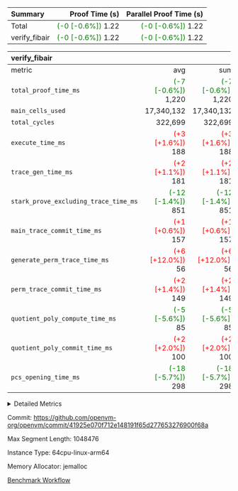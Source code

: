 | Summary | Proof Time (s) | Parallel Proof Time (s) |
|:---|---:|---:|
| Total | <span style='color: green'>(-0 [-0.6%])</span> 1.22 | <span style='color: green'>(-0 [-0.6%])</span> 1.22 |
| verify_fibair | <span style='color: green'>(-0 [-0.6%])</span> 1.22 | <span style='color: green'>(-0 [-0.6%])</span> 1.22 |


| verify_fibair |||||
|:---|---:|---:|---:|---:|
|metric|avg|sum|max|min|
| `total_proof_time_ms ` | <span style='color: green'>(-7 [-0.6%])</span> 1,220 | <span style='color: green'>(-7 [-0.6%])</span> 1,220 | <span style='color: green'>(-7 [-0.6%])</span> 1,220 | <span style='color: green'>(-7 [-0.6%])</span> 1,220 |
| `main_cells_used     ` |  17,340,132 |  17,340,132 |  17,340,132 |  17,340,132 |
| `total_cycles        ` |  322,699 |  322,699 |  322,699 |  322,699 |
| `execute_time_ms     ` | <span style='color: red'>(+3 [+1.6%])</span> 188 | <span style='color: red'>(+3 [+1.6%])</span> 188 | <span style='color: red'>(+3 [+1.6%])</span> 188 | <span style='color: red'>(+3 [+1.6%])</span> 188 |
| `trace_gen_time_ms   ` | <span style='color: red'>(+2 [+1.1%])</span> 181 | <span style='color: red'>(+2 [+1.1%])</span> 181 | <span style='color: red'>(+2 [+1.1%])</span> 181 | <span style='color: red'>(+2 [+1.1%])</span> 181 |
| `stark_prove_excluding_trace_time_ms` | <span style='color: green'>(-12 [-1.4%])</span> 851 | <span style='color: green'>(-12 [-1.4%])</span> 851 | <span style='color: green'>(-12 [-1.4%])</span> 851 | <span style='color: green'>(-12 [-1.4%])</span> 851 |
| `main_trace_commit_time_ms` | <span style='color: red'>(+1 [+0.6%])</span> 157 | <span style='color: red'>(+1 [+0.6%])</span> 157 | <span style='color: red'>(+1 [+0.6%])</span> 157 | <span style='color: red'>(+1 [+0.6%])</span> 157 |
| `generate_perm_trace_time_ms` | <span style='color: red'>(+6 [+12.0%])</span> 56 | <span style='color: red'>(+6 [+12.0%])</span> 56 | <span style='color: red'>(+6 [+12.0%])</span> 56 | <span style='color: red'>(+6 [+12.0%])</span> 56 |
| `perm_trace_commit_time_ms` | <span style='color: red'>(+2 [+1.4%])</span> 149 | <span style='color: red'>(+2 [+1.4%])</span> 149 | <span style='color: red'>(+2 [+1.4%])</span> 149 | <span style='color: red'>(+2 [+1.4%])</span> 149 |
| `quotient_poly_compute_time_ms` | <span style='color: green'>(-5 [-5.6%])</span> 85 | <span style='color: green'>(-5 [-5.6%])</span> 85 | <span style='color: green'>(-5 [-5.6%])</span> 85 | <span style='color: green'>(-5 [-5.6%])</span> 85 |
| `quotient_poly_commit_time_ms` | <span style='color: red'>(+2 [+2.0%])</span> 100 | <span style='color: red'>(+2 [+2.0%])</span> 100 | <span style='color: red'>(+2 [+2.0%])</span> 100 | <span style='color: red'>(+2 [+2.0%])</span> 100 |
| `pcs_opening_time_ms ` | <span style='color: green'>(-18 [-5.7%])</span> 298 | <span style='color: green'>(-18 [-5.7%])</span> 298 | <span style='color: green'>(-18 [-5.7%])</span> 298 | <span style='color: green'>(-18 [-5.7%])</span> 298 |



<details>
<summary>Detailed Metrics</summary>

|  | verify_program_compile_ms | total_cells | stark_prove_excluding_trace_time_ms | quotient_poly_compute_time_ms | quotient_poly_commit_time_ms | perm_trace_commit_time_ms | pcs_opening_time_ms | main_trace_commit_time_ms |
| --- | --- | --- | --- | --- | --- | --- | --- |
|  | 7 | 65,536 | 35 | 1 | 5 | 0 | 21 | 6 | 

| air_name | rows | quotient_deg | main_cols | interactions | constraints | cells |
| --- | --- | --- | --- | --- | --- | --- |
| AccessAdapterAir<2> |  | 2 |  | 5 | 12 |  | 
| AccessAdapterAir<4> |  | 2 |  | 5 | 12 |  | 
| AccessAdapterAir<8> |  | 2 |  | 5 | 12 |  | 
| FibonacciAir | 32,768 | 1 | 2 |  | 5 | 65,536 | 
| FriReducedOpeningAir |  | 2 |  | 39 | 71 |  | 
| JalRangeCheckAir |  | 2 |  | 9 | 14 |  | 
| NativePoseidon2Air<BabyBearParameters>, 1> |  | 2 |  | 136 | 572 |  | 
| PhantomAir |  | 2 |  | 3 | 5 |  | 
| ProgramAir |  | 1 |  | 1 | 4 |  | 
| VariableRangeCheckerAir |  | 1 |  | 1 | 4 |  | 
| VmAirWrapper<AluNativeAdapterAir, FieldArithmeticCoreAir> |  | 2 |  | 15 | 27 |  | 
| VmAirWrapper<BranchNativeAdapterAir, BranchEqualCoreAir<1> |  | 2 |  | 11 | 25 |  | 
| VmAirWrapper<NativeAdapterAir<2, 0>, PublicValuesCoreAir> |  | 2 |  | 11 | 29 |  | 
| VmAirWrapper<NativeLoadStoreAdapterAir<1>, NativeLoadStoreCoreAir<1> |  | 2 |  | 15 | 20 |  | 
| VmAirWrapper<NativeLoadStoreAdapterAir<4>, NativeLoadStoreCoreAir<4> |  | 2 |  | 15 | 20 |  | 
| VmAirWrapper<NativeVectorizedAdapterAir<4>, FieldExtensionCoreAir> |  | 2 |  | 15 | 27 |  | 
| VmConnectorAir |  | 2 |  | 5 | 11 |  | 
| VolatileBoundaryAir |  | 2 |  | 7 | 19 |  | 

| group | trace_gen_time_ms | total_proof_time_ms | total_cycles | total_cells | stark_prove_excluding_trace_time_ms | quotient_poly_compute_time_ms | quotient_poly_commit_time_ms | perm_trace_commit_time_ms | pcs_opening_time_ms | main_trace_commit_time_ms | main_cells_used | generate_perm_trace_time_ms | fri.log_blowup | execute_time_ms |
| --- | --- | --- | --- | --- | --- | --- | --- | --- | --- | --- | --- | --- | --- | --- |
| verify_fibair | 181 | 1,220 | 322,699 | 62,474,410 | 851 | 85 | 100 | 149 | 298 | 157 | 17,340,132 | 56 | 1 | 188 | 

| group | air_name | rows | prep_cols | perm_cols | main_cols | cells |
| --- | --- | --- | --- | --- | --- | --- |
| verify_fibair | AccessAdapterAir<2> | 131,072 |  | 16 | 11 | 3,538,944 | 
| verify_fibair | AccessAdapterAir<4> | 65,536 |  | 16 | 13 | 1,900,544 | 
| verify_fibair | AccessAdapterAir<8> | 128 |  | 16 | 17 | 4,224 | 
| verify_fibair | FriReducedOpeningAir | 2,048 |  | 84 | 27 | 227,328 | 
| verify_fibair | JalRangeCheckAir | 32,768 |  | 28 | 12 | 1,310,720 | 
| verify_fibair | NativePoseidon2Air<BabyBearParameters>, 1> | 32,768 |  | 312 | 398 | 23,265,280 | 
| verify_fibair | PhantomAir | 16,384 |  | 12 | 6 | 294,912 | 
| verify_fibair | ProgramAir | 8,192 |  | 8 | 10 | 147,456 | 
| verify_fibair | VariableRangeCheckerAir | 262,144 | 2 | 8 | 1 | 2,359,296 | 
| verify_fibair | VmAirWrapper<AluNativeAdapterAir, FieldArithmeticCoreAir> | 262,144 |  | 36 | 29 | 17,039,360 | 
| verify_fibair | VmAirWrapper<BranchNativeAdapterAir, BranchEqualCoreAir<1> | 32,768 |  | 28 | 23 | 1,671,168 | 
| verify_fibair | VmAirWrapper<NativeLoadStoreAdapterAir<1>, NativeLoadStoreCoreAir<1> | 65,536 |  | 40 | 21 | 3,997,696 | 
| verify_fibair | VmAirWrapper<NativeLoadStoreAdapterAir<4>, NativeLoadStoreCoreAir<4> | 32,768 |  | 40 | 27 | 2,195,456 | 
| verify_fibair | VmAirWrapper<NativeVectorizedAdapterAir<4>, FieldExtensionCoreAir> | 32,768 |  | 36 | 38 | 2,424,832 | 
| verify_fibair | VmConnectorAir | 2 | 1 | 16 | 5 | 42 | 
| verify_fibair | VolatileBoundaryAir | 65,536 |  | 20 | 12 | 2,097,152 | 

| group | trace_height_constraint | weighted_sum | threshold |
| --- | --- | --- | --- |
| verify_fibair | 0 | 1,085,444 | 2,013,265,921 | 
| verify_fibair | 1 | 5,411,200 | 2,013,265,921 | 
| verify_fibair | 2 | 542,722 | 2,013,265,921 | 
| verify_fibair | 3 | 5,476,612 | 2,013,265,921 | 
| verify_fibair | 4 | 65,536 | 2,013,265,921 | 
| verify_fibair | 5 | 12,851,850 | 2,013,265,921 | 

| trace_height_constraint | threshold |
| --- | --- |
| 0 | 2,013,265,921 | 

</details>


Commit: https://github.com/openvm-org/openvm/commit/41925e070f712e148191f65d277653276900f68a

Max Segment Length: 1048476

Instance Type: 64cpu-linux-arm64

Memory Allocator: jemalloc

[Benchmark Workflow](https://github.com/openvm-org/openvm/actions/runs/17001980841)
